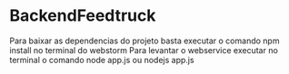 # BackendFeedtruck

Para baixar as dependencias do projeto basta executar o comando npm install no terminal do webstorm
Para levantar o webservice executar no terminal o comando node app.js ou nodejs app.js
